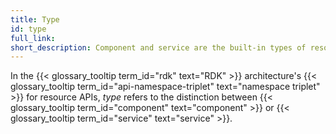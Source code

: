 ```yaml
---
title: Type
id: type
full_link:
short_description: Component and service are the built-in types of resource API the RDK provides.
---
```


In the {{< glossary_tooltip term_id="rdk" text="RDK" >}} architecture's {{< glossary_tooltip term_id="api-namespace-triplet" text="namespace triplet" >}} for resource APIs, _type_ refers to the distinction between {{< glossary_tooltip term_id="component" text="component" >}} or {{< glossary_tooltip term_id="service" text="service" >}}.

